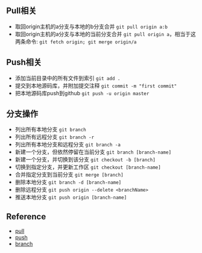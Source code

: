 ## Pull相关
* 取回origin主机的a分支与本地的b分支合并 `git pull origin a:b`
* 取回origin主机的a分支与本地的当前分支合并 `git pull origin a`，相当于这两条命令: `git fetch origin; git merge origin/a`

## Push相关
* 添加当前目录中的所有文件到索引 `git add .`
* 提交到本地源码库，并附加提交注释 `git commit -m "first commit"`
* 把本地源码库push到github `git push -u origin master`

## 分支操作
* 列出所有本地分支 `git branch`
* 列出所有远程分支 `git branch -r`
* 列出所有本地分支和远程分支 `git branch -a`
* 新建一个分支，但依然停留在当前分支 `git branch [branch-name]`
* 新建一个分支，并切换到该分支 `git checkout -b [branch]`
* 切换到指定分支，并更新工作区 `git checkout [branch-name]`
* 合并指定分支到当前分支 `git merge [branch]`
* 删除本地分支 `git branch -d [branch-name]`
* 删除远程分支 `git push origin --delete <branchName>`
* 推送本地分支 `git push origin [branch-name]`

## Reference
* [pull](http://www.yiibai.com/git/git_pull.html)
* [push](http://www.jianshu.com/p/c4ee2eb010ac)
* [branch](http://blog.csdn.net/arkblue/article/details/9568249/)
